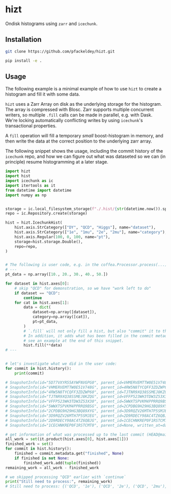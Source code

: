 # hizt

Ondisk histograms using `zarr` and `icechunk`.


## Installation

```bash
git clone https://github.com/pfackeldey/hizt.git

pip install -e .
```


## Usage

The following example is a minimal example of how to use `hizt` to create a histogram and fill it with some data.

`hizt` uses a Zarr Array on disk as the underlying storage for the histogram. The array is compressed with Blosc.
Zarr supports multiple concurrent writers, so multiple `.fill` calls can be made in parallel, e.g. with Dask.
We're locking automatically conflicting writes by using `icechunk`'s transactional properties.

A `fill` operation will fill a temporary _small_ boost-histogram in memory, and then write the data at the correct position to the underlying zarr array.

The following snippet shows the usage, including the commit history of the `icechunk` repo, and how we can figure out what was dataseted so we can (in principle) resume histogramming at a later stage.

```python
import hizt
import hist
import icechunk as ic
import itertools as it
from datetime import datetime
import numpy as np


storage = ic.local_filesystem_storage(f"./.hist/{str(datetime.now()).split()[1]}/")
repo = ic.Repository.create(storage)

hist = hizt.IcechunkHist(
    hist.axis.StrCategory(["DY", "QCD", "Higgs"], name="dataset"),
    hist.axis.StrCategory(["1e", "1mu", "2e", "2mu"], name="category"),
    hist.axis.Regular(100, 0, 100, name="pt"),
    storage=hist.storage.Double(),
    repo=repo,
)


# The following is user code, e.g. in the coffea.Processor.process(...):
# ---
pt_data = np.array([10., 20., 30., 40., 50.])

for dataset in hist.axes[0]:
    # skip "QCD" for demonstration, so we have "work left to do"
    if dataset == "QCD":
        continue
    for cat in hist.axes[1]:
        data = dict(
            dataset=np.array([dataset]),
            category=np.array([cat]),
            pt=pt_data,
        )
        # `.fill` will not only fill a hist, but also "commit" it to the icechunk repo.
        # In addition, it adds what has been filled in the commit metadata,
        # see an example at the end of this snippet.
        hist.fill(**data)
# ---


# let's investigate what we did in the user code:
for commit in hist.history():
    print(commit)

# SnapshotInfo(id="5D77VXYR55AYWFNVGPG0", parent_id=VHMERVEMTTW0E51V748G, written_at=datetime.datetime(2025,7,13,19,33,6,700261, tzinfo=datetime.timezone.utc), message="Fill histo...")
# SnapshotInfo(id="VHMERVEMTTW0E51V748G", parent_id=4RW5N8TYCQFF3ZDZWP60, written_at=datetime.datetime(2025,7,13,19,33,6,697316, tzinfo=datetime.timezone.utc), message="Fill histo...")
# SnapshotInfo(id="4RW5N8TYCQFF3ZDZWP60", parent_id=TJTNR9XQ38SSMEJ8KZQG, written_at=datetime.datetime(2025,7,13,19,33,6,694565, tzinfo=datetime.timezone.utc), message="Fill histo...")
# SnapshotInfo(id="TJTNR9XQ38SSMEJ8KZQG", parent_id=VFFP523WH3TDW3Z53X30, written_at=datetime.datetime(2025,7,13,19,33,6,691542, tzinfo=datetime.timezone.utc), message="Fill histo...")
# SnapshotInfo(id="VFFP523WH3TDW3Z53X30", parent_id=5WWXTSPVKM4PPRRQ9BSG, written_at=datetime.datetime(2025,7,13,19,33,6,688505, tzinfo=datetime.timezone.utc), message="Fill histo...")
# SnapshotInfo(id="5WWXTSPVKM4PPRRQ9BSG", parent_id=2CPDBG9H29HG3BQ89XYG, written_at=datetime.datetime(2025,7,13,19,33,6,685523, tzinfo=datetime.timezone.utc), message="Fill histo...")
# SnapshotInfo(id="2CPDBG9H29HG3BQ89XYG", parent_id=3D9RQZV26MTH7P5SMJEG, written_at=datetime.datetime(2025,7,13,19,33,6,682503, tzinfo=datetime.timezone.utc), message="Fill histo...")
# SnapshotInfo(id="3D9RQZV26MTH7P5SMJEG", parent_id=2D9RDECY98AC4TZ6QBJG, written_at=datetime.datetime(2025,7,13,19,33,6,679314, tzinfo=datetime.timezone.utc), message="Fill histo...")
# SnapshotInfo(id="2D9RDECY98AC4TZ6QBJG", parent_id=1CECHNKREP0F1RSTCMT0, written_at=datetime.datetime(2025,7,13,19,33,6,675053, tzinfo=datetime.timezone.utc), message="Initialize...")
# SnapshotInfo(id="1CECHNKREP0F1RSTCMT0", parent_id=None, written_at=datetime.datetime(2025,7,13,19,33,6,672469, tzinfo=datetime.timezone.utc), message="Repository...")

# get information of what was processed up to the last commit (HEAD@main)
all_work = set(it.product(hist.axes[0], hist.axes[1]))
finished_work = set()
for commit in hist.history():
    finished = commit.metadata.get("finished", None)
    if finished is not None:
        finished_work.add(tuple(finished))
remaining_work = all_work - finished_work

# we skipped processing "QCD" earlier with `continue`
print("Still need to process:", remaining_work)
# Still need to process: {('QCD', '1e'), ('QCD', '2e'), ('QCD', '2mu'), ('QCD', '1mu')}
```
